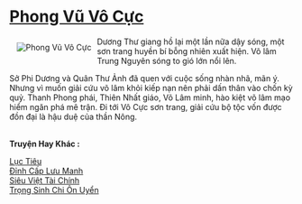 <a href="https://utruyen.com/phong-vu-vo-cuc/22659/" title="Phong Vũ Vô Cực"><h1>Phong Vũ Vô Cực</h1></a><div style="display:table"><img align="right" style="float: left; padding: 10px;" src="https://utruyen.com/images/story/200x260/phong-vu-vo-cuc.jpg" alt="Phong Vũ Vô Cực">Dương Thư giang hồ lại một lần nữa dậy sóng, một sơn trang huyền bí bỗng nhiên xuất hiện. Võ lâm Trung Nguyên sóng to gió lớn nổi lên.<p></p>Sở Phi Dương và Quân Thư Ảnh đã quen với cuộc sống nhàn nhã, mãn ý. Nhưng vì muốn giải cứu võ lâm khỏi kiếp nạn nên phải dấn thân vào chốn kỳ quỷ. Thanh Phong phái, Thiên Nhất giáo, Võ Lâm minh, hào kiệt võ lâm mạo hiểm ngăn phá mê trận. Đi tới Vô Cực sơn trang, giải cứu bộ tộc vốn được đồn đại là hậu duệ của thần Nông.</div><p><br><b>Truyện Hay Khác :</b></p><a href="https://utruyen.com/luc-tieu/22655/" alt="Lục Tiêu">Lục Tiêu</a><br/><a href="https://github.com/quanluxury/truyenhot/tree/master/truyenhay/10986/" alt="Đỉnh Cấp Lưu Manh">Đỉnh Cấp Lưu Manh</a><br/><a href="https://truyenngontinhay.wordpress.com/2019/10/03/sieu-viet-tai-chinh/" alt="Siêu Việt Tài Chính">Siêu Việt Tài Chính</a><br/><a href="https://github.com/quanluxury/truyenhot/tree/master/truyenhay/5743/" alt="Trọng Sinh Chi Ôn Uyển">Trọng Sinh Chi Ôn Uyển</a><br/>